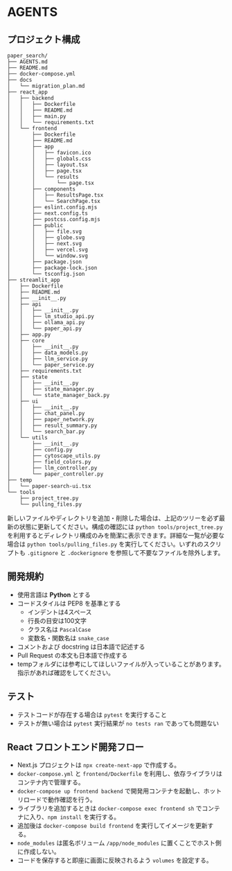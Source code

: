 # AGENTS

## プロジェクト構成

```
paper_search/
├── AGENTS.md
├── README.md
├── docker-compose.yml
├── docs
│   └── migration_plan.md
├── react_app
│   ├── backend
│   │   ├── Dockerfile
│   │   ├── README.md
│   │   ├── main.py
│   │   └── requirements.txt
│   └── frontend
│       ├── Dockerfile
│       ├── README.md
│       ├── app
│       │   ├── favicon.ico
│       │   ├── globals.css
│       │   ├── layout.tsx
│       │   ├── page.tsx
│       │   └── results
│       │       └── page.tsx
│       ├── components
│       │   ├── ResultsPage.tsx
│       │   └── SearchPage.tsx
│       ├── eslint.config.mjs
│       ├── next.config.ts
│       ├── postcss.config.mjs
│       ├── public
│       │   ├── file.svg
│       │   ├── globe.svg
│       │   ├── next.svg
│       │   ├── vercel.svg
│       │   └── window.svg
│       ├── package.json
│       ├── package-lock.json
│       └── tsconfig.json
├── streamlit_app
│   ├── Dockerfile
│   ├── README.md
│   ├── __init__.py
│   ├── api
│   │   ├── __init__.py
│   │   ├── lm_studio_api.py
│   │   ├── ollama_api.py
│   │   └── paper_api.py
│   ├── app.py
│   ├── core
│   │   ├── __init__.py
│   │   ├── data_models.py
│   │   ├── llm_service.py
│   │   └── paper_service.py
│   ├── requirements.txt
│   ├── state
│   │   ├── __init__.py
│   │   ├── state_manager.py
│   │   └── state_manager_back.py
│   ├── ui
│   │   ├── __init__.py
│   │   ├── chat_panel.py
│   │   ├── paper_network.py
│   │   ├── result_summary.py
│   │   └── search_bar.py
│   └── utils
│       ├── __init__.py
│       ├── config.py
│       ├── cytoscape_utils.py
│       ├── field_colors.py
│       ├── llm_controller.py
│       └── paper_controller.py
├── temp
│   └── paper-search-ui.tsx
└── tools
    ├── project_tree.py
    └── pulling_files.py
```
新しいファイルやディレクトリを追加・削除した場合は、上記のツリーを必ず最新の状態に更新してください。構成の確認には `python tools/project_tree.py` を利用するとディレクトリ構成のみを簡潔に表示できます。詳細な一覧が必要な場合は `python tools/pulling_files.py` を実行してください。いずれのスクリプトも `.gitignore` と `.dockerignore` を参照して不要なファイルを除外します。

## 開発規約
- 使用言語は **Python** とする
- コードスタイルは PEP8 を基準とする
  - インデントは4スペース
  - 行長の目安は100文字
  - クラス名は `PascalCase`
  - 変数名・関数名は `snake_case`
- コメントおよび docstring は日本語で記述する
- Pull Request の本文も日本語で作成する
- tempフォルダには参考にしてほしいファイルが入っていることがあります。指示があれば確認をしてください。

## テスト
- テストコードが存在する場合は `pytest` を実行すること
- テストが無い場合は `pytest` 実行結果が `no tests ran` であっても問題ない

## React フロントエンド開発フロー
- Next.js プロジェクトは `npx create-next-app` で作成する。
- `docker-compose.yml` と `frontend/Dockerfile` を利用し、依存ライブラリはコンテナ内で管理する。
- `docker-compose up frontend backend` で開発用コンテナを起動し、ホットリロードで動作確認を行う。
- ライブラリを追加するときは `docker-compose exec frontend sh` でコンテナに入り、`npm install` を実行する。
- 追加後は `docker-compose build frontend` を実行してイメージを更新する。
- `node_modules` は匿名ボリューム `/app/node_modules` に置くことでホスト側に作成しない。
- コードを保存すると即座に画面に反映されるよう `volumes` を設定する。
